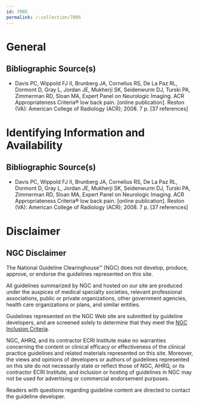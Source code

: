 ```yaml
---
id: 7005
permalink: /:collection/7005
---
```


# General

## Bibliographic Source(s)

- Davis PC, Wippold FJ II, Brunberg JA, Cornelius RS, De La Paz RL, Dormont D, Gray L, Jordan JE, Mukherji SK, Seidenwurm DJ, Turski PA, Zimmerman RD, Sloan MA, Expert Panel on Neurologic Imaging. ACR Appropriateness Criteria® low back pain. [online publication]. Reston (VA): American College of Radiology (ACR); 2008. 7 p. [37 references]

# Identifying Information and Availability

## Bibliographic Source(s)

- Davis PC, Wippold FJ II, Brunberg JA, Cornelius RS, De La Paz RL, Dormont D, Gray L, Jordan JE, Mukherji SK, Seidenwurm DJ, Turski PA, Zimmerman RD, Sloan MA, Expert Panel on Neurologic Imaging. ACR Appropriateness Criteria® low back pain. [online publication]. Reston (VA): American College of Radiology (ACR); 2008. 7 p. [37 references]

# Disclaimer

## NGC Disclaimer

The National Guideline Clearinghouse™ (NGC) does not develop, produce, approve, or endorse the guidelines represented on this site.

All guidelines summarized by NGC and hosted on our site are produced under the auspices of medical specialty societies, relevant professional associations, public or private organizations, other government agencies, health care organizations or plans, and similar entities.

Guidelines represented on the NGC Web site are submitted by guideline developers, and are screened solely to determine that they meet the [NGC Inclusion Criteria](/help-and-about/summaries/inclusion-criteria).

NGC, AHRQ, and its contractor ECRI Institute make no warranties concerning the content or clinical efficacy or effectiveness of the clinical practice guidelines and related materials represented on this site. Moreover, the views and opinions of developers or authors of guidelines represented on this site do not necessarily state or reflect those of NGC, AHRQ, or its contractor ECRI Institute, and inclusion or hosting of guidelines in NGC may not be used for advertising or commercial endorsement purposes.

Readers with questions regarding guideline content are directed to contact the guideline developer.

